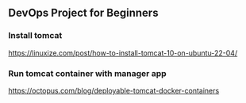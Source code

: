 ## DevOps Project for Beginners   
### Install tomcat
https://linuxize.com/post/how-to-install-tomcat-10-on-ubuntu-22-04/

### Run tomcat container with manager app
https://octopus.com/blog/deployable-tomcat-docker-containers
